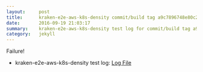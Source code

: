 ```yaml
---
layout:     post
title:      kraken-e2e-aws-k8s-density commit/build tag a9c7896748e80c20863ef31d1e3b4f419407a41b
date:       2016-09-19 21:03:17
summary:    kraken-e2e-aws-k8s-density test log for commit/build tag a9c7896748e80c20863ef31d1e3b4f419407a41b.
category:   jekyll
---
```


Failure!

- kraken-e2e-aws-k8s-density test log: [Log File](http://s3-us-west-2.amazonaws.com/kraken-e2e-logs/testlet2.kubeme.io/kraken-e2e-aws-k8s-density/8/build-log.txt)
